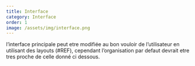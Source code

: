 ```yaml
---
title: Interface
category: Interface
order: 1
image: /assets/img/interface.png
---
```

l’interface principale peut etre modifiée au bon vouloir de l’utilisateur en utilisant des layouts (#REF), cependant l’organisation par defaut devrait etre tres proche de celle donné ci dessous.

<!-- ![My helpful screenshot]({{ site.url }}/assets/img/interface.png) -->
